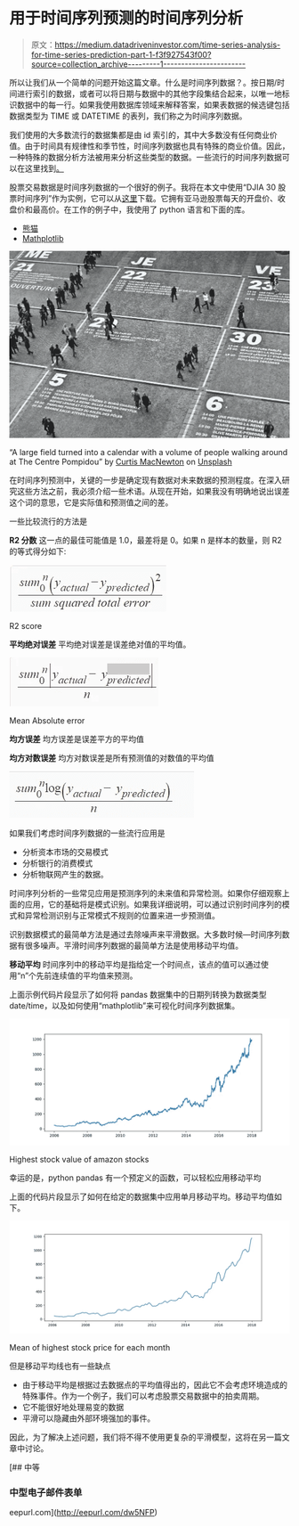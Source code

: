 # 用于时间序列预测的时间序列分析

> 原文：<https://medium.datadriveninvestor.com/time-series-analysis-for-time-series-prediction-part-1-f3f927543f00?source=collection_archive---------1----------------------->

所以让我们从一个简单的问题开始这篇文章。什么是时间序列数据？。按日期/时间进行索引的数据，或者可以将日期与数据中的其他字段集结合起来，以唯一地标识数据中的每一行。如果我使用数据库领域来解释答案，如果表数据的候选键包括数据类型为 TIME 或 DATETIME 的表列，我们称之为时间序列数据。

我们使用的大多数流行的数据集都是由 id 索引的，其中大多数没有任何商业价值。由于时间具有规律性和季节性，时间序列数据也具有特殊的商业价值。因此，一种特殊的数据分析方法被用来分析这些类型的数据。一些流行的时间序列数据可以在这里找到[。](https://machinelearningmastery.com/time-series-datasets-for-machine-learning/)

股票交易数据是时间序列数据的一个很好的例子。我将在本文中使用“DJIA 30 股票时间序列”作为实例，它可以从[这里](https://www.kaggle.com/szrlee/stock-time-series-20050101-to-20171231#AMZN_2006-01-01_to_2018-01-01.csv)下载。它拥有亚马逊股票每天的开盘价、收盘价和最高价。在工作的例子中，我使用了 python 语言和下面的库。

*   [熊猫](https://pandas.pydata.org/)
*   [Mathplotlib](https://matplotlib.org/)

![](img/2466e7d374c1e751b2ab98410b873094.png)

“A large field turned into a calendar with a volume of people walking around at The Centre Pompidou” by [Curtis MacNewton](https://unsplash.com/@curtismacnewton?utm_source=medium&utm_medium=referral) on [Unsplash](https://unsplash.com?utm_source=medium&utm_medium=referral)

在时间序列预测中，关键的一步是确定现有数据对未来数据的预测程度。在深入研究这些方法之前，我必须介绍一些术语。从现在开始，如果我没有明确地说出误差这个词的意思，它是实际值和预测值之间的差。

一些比较流行的方法是

**R2 分数**
这一点的最佳可能值是 1.0，最差将是 0。如果 n 是样本的数量，则 R2 的等式得分如下:

![](img/5dfc5236cc007b0cb162b1db6fe9ad89.png)

R2 score

**平均绝对误差** 平均绝对误差是误差绝对值的平均值。

![](img/d68883f9874a3999cf09c2c1b5308f95.png)

Mean Absolute error

**均方误差** 均方误差是误差平方的平均值

**均方对数误差** 均方对数误差是所有预测值的对数值的平均值

![](img/5ea2294449eed92079b246157e317fdc.png)

如果我们考虑时间序列数据的一些流行应用是

*   分析资本市场的交易模式
*   分析银行的消费模式
*   分析物联网产生的数据。

时间序列分析的一些常见应用是预测序列的未来值和异常检测。如果你仔细观察上面的应用，它的基础将是模式识别。如果我详细说明，可以通过识别时间序列的模式和异常检测识别与正常模式不规则的位置来进一步预测值。

识别数据模式的最简单方法是通过去除噪声来平滑数据。大多数时候—时间序列数据有很多噪声。平滑时间序列数据的最简单方法是使用移动平均值。

**移动平均** 时间序列中的移动平均是指给定一个时间点，该点的值可以通过使用“n”个先前连续值的平均值来预测。

上面示例代码片段显示了如何将 pandas 数据集中的日期列转换为数据类型 date/time，以及如何使用“mathplotlib”来可视化时间序列数据集。

![](img/7c26814cd5a5bf5aacd362f687e63df5.png)

Highest stock value of amazon stocks

幸运的是，python pandas 有一个预定义的函数，可以轻松应用移动平均

上面的代码片段显示了如何在给定的数据集中应用单月移动平均。移动平均值如下。

![](img/521214498e258362cc5a0bcd747119e5.png)

Mean of highest stock price for each month

但是移动平均线也有一些缺点

*   由于移动平均是根据过去数据点的平均值得出的，因此它不会考虑环境造成的特殊事件。作为一个例子，我们可以考虑股票交易数据中的拍卖周期。
*   它不能很好地处理易变的数据
*   平滑可以隐藏由外部环境强加的事件。

因此，为了解决上述问题，我们将不得不使用更复杂的平滑模型，这将在另一篇文章中讨论。

[](http://eepurl.com/dw5NFP) [## 中等

### 中型电子邮件表单

eepurl.com](http://eepurl.com/dw5NFP)